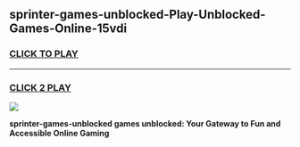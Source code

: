 
## sprinter-games-unblocked-Play-Unblocked-Games-Online-15vdi
<h3>
<a href="https://premium76.site?title=sprinter-games-unblocked&ref=25A">CLICK TO PLAY</a></h3>
<hr>

<h3>
<a href="https://premium76.site?title=sprinter-games-unblocked&ref=25A">CLICK 2 PLAY</a>
  
</h3>

<a href="https://premium76.site?title=sprinter-games-unblocked&ref=25A"><img src="https://clearcache.store/games.png"></a>


**sprinter-games-unblocked games unblocked: Your Gateway to Fun and Accessible Online Gaming**
